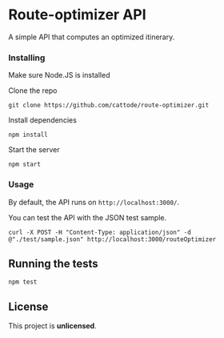# Route-optimizer API

 A simple API that computes an optimized itinerary.


### Installing

Make sure Node.JS is installed

Clone the repo

```
git clone https://github.com/cattode/route-optimizer.git
```

Install dependencies

```
npm install
```

Start the server

```
npm start
```

### Usage

By default, the API runs on `http://localhost:3000/`.

You can test the API with the JSON test sample.
```
curl -X POST -H "Content-Type: application/json" -d @"./test/sample.json" http://localhost:3000/routeOptimizer
```


## Running the tests

```
npm test
```


## License

This project is **unlicensed**.